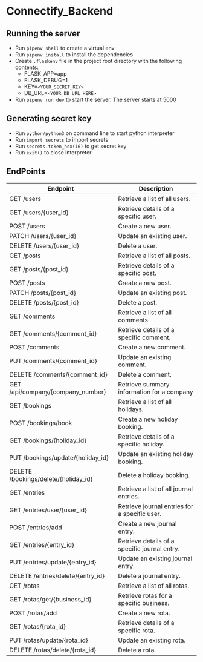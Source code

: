 # Connectify_Backend
## Running the server
- Run `pipenv shell` to create a virtual env
- Run `pipenv install` to install the dependencies
- Create `.flaskenv` file in the project root directory with the following contents:
    - FLASK_APP=app
    - FLASK_DEBUG=1
    - KEY=`<YOUR_SECRET_KEY>`
    - DB_URL=`<YOUR_DB_URL_HERE>`
- Run `pipenv run dev` to  start the server. The server starts at [5000](http://127.0.0.1:5000)

## Generating secret key
- Run `python/python3` on command line to start python interpreter
- Run `import secrets` to import secrets
- Run `secrets.token_hex(16)` to get secret key
- Run `exit()` to close interpreter

## EndPoints 

| Endpoint                      | Description                                          |
|-------------------------------|------------------------------------------------------|               
| GET /users                    | Retrieve a list of all users.                        |
| GET /users/{user_id}          | Retrieve details of a specific user.                 |
| POST /users                   | Create a new user.                                   |
| PATCH /users/{user_id}        | Update an existing user.                             |
| DELETE /users/{user_id}       | Delete a user.                                       |
| GET /posts                    | Retrieve a list of all posts.                        |
| GET /posts/{post_id}          | Retrieve details of a specific post.                 |
| POST /posts                   | Create a new post.                                   |
| PATCH /posts/{post_id}        | Update an existing post.                             |
| DELETE /posts/{post_id}       | Delete a post.                                       |
| GET /comments                 | Retrieve a list of all comments.                     |
| GET /comments/{comment_id}    | Retrieve details of a specific comment.              |
| POST /comments                | Create a new comment.                                |
| PUT /comments/{comment_id}    | Update an existing comment.                          |
| DELETE /comments/{comment_id} | Delete a comment.                                    |
| GET /api/company/{company_number} | Retrieve summary information for a company       |
| GET /bookings                 | Retrieve a list of all holidays.                     |
| POST /bookings/book           | Create a new holiday booking.                        |
| GET /bookings/{holiday_id}    | Retrieve details of a specific holiday.              |
| PUT /bookings/update/{holiday_id} | Update an existing holiday booking.              |
| DELETE /bookings/delete/{holiday_id} | Delete a holiday booking.                     |
| GET /entries                        | Retrieve a list of all journal entries.        |
| GET /entries/user/{user_id}         | Retrieve journal entries for a specific user.  |
| POST /entries/add                   | Create a new journal entry.                    |
| GET /entries/{entry_id}             | Retrieve details of a specific journal entry.  |
| PUT /entries/update/{entry_id}      | Update an existing journal entry.              |
| DELETE /entries/delete/{entry_id}   | Delete a journal entry.                        |
| GET /rotas                           | Retrieve a list of all rotas.                 |
| GET /rotas/get/{business_id}         | Retrieve rotas for a specific business.       |
| POST /rotas/add                       | Create a new rota.                           |
| GET /rotas/{rota_id}                 | Retrieve details of a specific rota.          |
| PUT /rotas/update/{rota_id}          | Update an existing rota.                      |
| DELETE /rotas/delete/{rota_id}       | Delete a rota.                                | 
